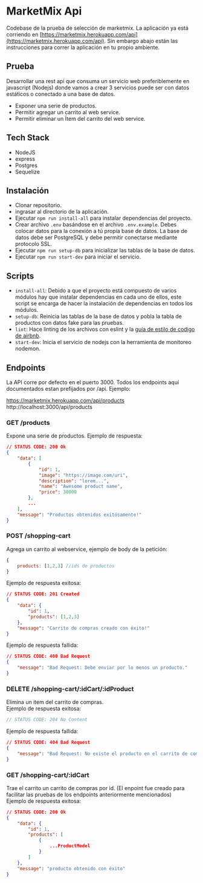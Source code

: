 # MarketMix Api  
Codebase de la prueba de selección de marketmix. La aplicación ya está corriendo en [https://marketmix.herokuapp.com/api](https://marketmix.herokuapp.com/api). Sin embargo abajo están las instrucciones para correr la aplicación en tu propio ambiente.  

## Prueba

Desarrollar una rest api que consuma un servicio web preferiblemente en javascript (Nodejs) donde vamos a crear 3 servicios  puede ser con datos estáticos o conectado a una base de datos.

- Exponer una serie de productos.  
- Permitir agregar un carrito al web service.  
- Permitir eliminar un Ítem del carrito del web service.  

## Tech Stack

- NodeJS  
- express  
- Postgres  
- Sequelize  

## Instalación
- Clonar repositorio.  
- ingrasar al directorio de la aplicación.  
- Ejecutar `npm run install-all` para instalar dependencias del proyecto.  
- Crear archivo `.env` basándose en el archivo `.env.example`. Debes colocar datos para la conexión a tú propia base de datos. La base de datos debe ser PostgreSQL y debe permitir conectarse mediante protocolo SSL.
- Ejecutar `npm run setup-db` para inicializar las tablas de la base de datos.  
- Ejecutar `npm run start-dev` para iniciar el servicio.  

## Scripts
- `install-all`: Debido a que el proyecto está compuesto de varios módulos hay que instalar dependencias en cada uno de ellos, este script se encarga de hacer la instalación de dependencias en todos los módulos.  
- `setup-db`: Reinicia las tablas de la base de datos y pobla la tabla de productos con datos fake para las pruebas.  
- `lint`: Hace linting de los archivos con eslint y la [guía de estilo de codigo de airbnb](https://github.com/airbnb/javascript).  
- `start-dev`: Inicia el servicio de nodejs con la herramienta de monitoreo nodemon.  

## Endpoints  
La API corre por defecto en el puerto 3000. Todos los endpoints aquí documentados estan prefijados por /api. Ejemplo:  

https://marketmix.herokuapp.com/api/products  
http://localhost:3000/api/products

### GET /products  
Expone una serie de productos. Ejemplo de respuesta:  
```json
// STATUS CODE: 200 Ok
{
    "data": [
        {
            "id": 1,
            "image": "https://image.com/uri",
            "description": "lorem...",
            "name": "Awesome product name",
            "price": 30000
        },
        ...
    ],
    "message": "Productos obtenidos exitósamente!"
}
```

### POST /shopping-cart  
Agrega un carrito al webservice, ejemplo de body de la petición:  

```js
{
    products: [1,2,3] //ids de productos
}
```
Ejemplo de respuesta exitosa:  
```json
// STATUS CODE: 201 Created
{
    "data": {
        "id": 1,
        "products": [1,2,3]
    },
    "message": "Carrito de compras creado con éxito!"
}
```

Ejemplo de respuesta fallida:
```json
// STATUS CODE: 400 Bad Request
{
    "message": "Bad Request: Debe enviar por lo menos un producto."
}
```
### DELETE /shopping-cart/:idCart/:idProduct  
Elimina un item del carrito de compras.  
Ejemplo de respuesta exitosa:  
```js
// STATUS CODE: 204 No Content
```
Ejemplo de respuesta fallida:  
```json
// STATUS CODE: 404 Bad Request
{
    "message": "Bad Request: No existe el producto en el carrito de compras."
}
```

### GET /shopping-cart/:idCart
Trae el carrito un carrito de compras por id. (El enpoint fue creado para facilitar las pruebas de los endpoints anteriormente mencionados)  
Ejemplo de respuesta exitosa:  
```json
// STATUS CODE: 200 Ok
{
    "data": {
        "id": 1,
        "products": [
            {
                ...ProductModel
            }
        ]
    },
    "message": "producto obtenido con éxito"
}
```